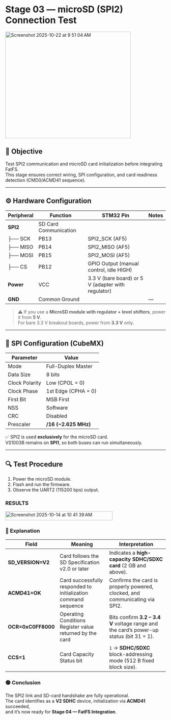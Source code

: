 # Stage 03 — microSD (SPI2) Connection Test

<img width="394" height="334" alt="Screenshot 2025-10-22 at 9 51 04 AM" src="https://github.com/user-attachments/assets/a9b04311-7ae6-4383-9ee9-3cb070ab42bf" />

## 🎯 Objective
Test SPI2 communication and microSD card initialization before integrating FatFS.  
This stage ensures correct wiring, SPI configuration, and card readiness detection (CMD0/ACMD41 sequence).
 
---

## ⚙️ Hardware Configuration

| Peripheral | Function | STM32 Pin | Notes |
|-------------|-----------|-----------|-------|
| **SPI2** | SD Card Communication |  |  |
| ├── SCK | PB13 | SPI2_SCK (AF5) |
| ├── MISO | PB14 | SPI2_MISO (AF5) |
| ├── MOSI | PB15 | SPI2_MOSI (AF5) |
| ├── CS | PB12 | GPIO Output (manual control, idle HIGH) |
| **Power** | VCC | 3.3 V (bare board) or 5 V (adapter with regulator) |
| **GND** | Common Ground |  | — |

> ⚠️ If you use a **MicroSD module with regulator + level shifters**, power it from **5 V**.  
> For bare 3.3 V breakout boards, power from **3.3 V** only.

---

## 🧩 SPI Configuration (CubeMX)

| Parameter | Value |
|------------|--------|
| Mode | Full-Duplex Master |
| Data Size | 8 bits |
| Clock Polarity | Low (CPOL = 0) |
| Clock Phase | 1st Edge (CPHA = 0) |
| First Bit | MSB First |
| NSS | Software |
| CRC | Disabled |
| Prescaler | **/16 (~2.625 MHz)** |

✅ SPI2 is used **exclusively** for the microSD card.  
VS1003B remains on **SPI1**, so both buses can run simultaneously.

---

## 🔍 Test Procedure

1. Power the microSD module.  
2. Flash and run the firmware.  
3. Observe the UART2 (115200 bps) output.

### RESULTS
<img width="337" height="28" alt="Screenshot 2025-10-14 at 10 41 39 AM" src="https://github.com/user-attachments/assets/dee3d1ff-f5de-4f40-a624-c550c01e2115" />


### 🧠 Explanation
| Field | Meaning | Interpretation |
|--------|----------|----------------|
| **SD_VERSION=V2** | Card follows the SD Specification v2.0 or later | Indicates a **high-capacity SDHC/SDXC card** (2 GB and above). |
| **ACMD41=OK** | Card successfully responded to initialization command sequence | Confirms the card is properly powered, clocked, and communicating via SPI2. |
| **OCR=0xC0FF8000** | Operating Conditions Register value returned by the card | Bits confirm **3.2 – 3.4 V** voltage range and the card’s power-up status (bit 31 = 1). |
| **CCS=1** | Card Capacity Status bit | `1` → **SDHC/SDXC** block-addressing mode (512 B fixed block size). |

### 🟢 Conclusion
The SPI2 link and SD-card handshake are fully operational.  
The card identifies as a **V2 SDHC** device, initialization via **ACMD41** succeeded,  
and it’s now ready for **Stage 04 — FatFS Integration**.

